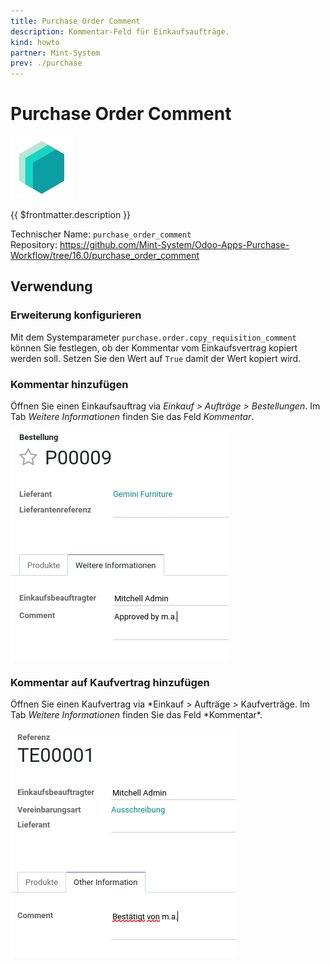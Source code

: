 ```yaml
---
title: Purchase Order Comment
description: Kommentar-Feld für Einkaufsaufträge.
kind: howto
partner: Mint-System
prev: ./purchase
---
```


# Purchase Order Comment

![icon_oms_box](attachments/icons_odoo_mint_system.png)

{{ $frontmatter.description }}

Technischer Name: `purchase_order_comment`\
Repository: <https://github.com/Mint-System/Odoo-Apps-Purchase-Workflow/tree/16.0/purchase_order_comment>

## Verwendung

### Erweiterung konfigurieren

Mit dem Systemparameter `purchase.order.copy_requisition_comment` können Sie festlegen, ob der Kommentar vom Einkaufsvertrag kopiert werden soll. Setzen Sie den Wert auf `True` damit der Wert kopiert wird.

### Kommentar hinzufügen

Öffnen Sie einen Einkaufsauftrag via _Einkauf > Aufträge > Bestellungen_. Im Tab _Weitere Informationen_ finden Sie das Feld _Kommentar_.

![](attachments/Purchase%20Order%20Comment.png)

### Kommentar auf Kaufvertrag hinzufügen

Öffnen Sie einen Kaufvertrag via *Einkauf > Aufträge > Kaufverträge. Im Tab *Weitere Informationen* finden Sie das Feld *Kommentar\*.

![](attachments/Purchase%20Order%20Comment%20Kaufvertrag.png)

